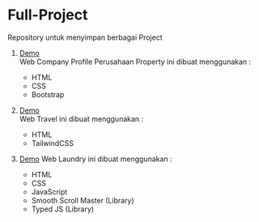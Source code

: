 # Full-Project
Repository untuk menyimpan berbagai Project

1. [Demo](https://gusalitt.github.io/Full-Project/1.%20Company%20Profile%20Perusahaan%20Property/company_profile.html)                                                            
   Web Company Profile Perusahaan Property ini dibuat menggunakan :
   - HTML
   - CSS
   - Bootstrap

2. [Demo](https://gusalitt.github.io/Full-Project/2.%20Travel/public/Travel.html)                                                                                                  
   Web Travel ini dibuat menggunakan :
   - HTML
   - TailwindCSS

3. [Demo](https://gusalitt.github.io/Full-Project/3.%Laundry/index.html)
   Web Laundry ini dibuat menggunakan :
   - HTML
   - CSS
   - JavaScript
   - Smooth Scroll Master (Library)
   - Typed JS (Library)
